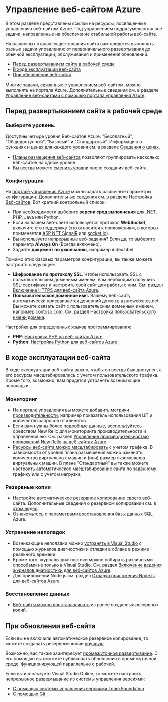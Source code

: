 <properties title="Manage an Azure website" pageTitle="Manage an Azure website" description="Links to resources for managing a Microsoft Azure website." services="web-sites" solutions="web" documentationCenter="" authors="mwasson" videoId="" scriptId="" />

<tags ms.service="web-sites" ms.workload="web" ms.tgt_pltfrm="na" ms.devlang="na" ms.topic="article" ms.date="09/16/2014" ms.author="mwasson" />

# Управление веб-сайтом Azure

В этом разделе представлены ссылки на ресурсы, посвященные управлению веб-сайтом Azure. Под управлением подразумеваются все задачи, направленные на обеспечение стабильной работы веб-сайта.

На различных этапах существования сайта вам придется выполнять разные задачи управления: от первоначального развертывания до обычной эксплуатации, обслуживания и применения обновлений.

-   [Перед развертыванием сайта в рабочей среде][Перед развертыванием сайта в рабочей среде]
-   [В ходе эксплуатации веб-сайта][В ходе эксплуатации веб-сайта]
-   [При обновлении веб-сайта][При обновлении веб-сайта]

Многие задачи, связанные с управлением веб-сайтом, можно выполнять на портале Azure. Дополнительные сведения см. в разделе [Управление веб-сайтами с помощью портала управления Azure][Управление веб-сайтами с помощью портала управления Azure].

## Перед развертыванием сайта в рабочей среде

### Выберите уровень.

Доступны четыре уровня Веб-сайтов Azure: "Бесплатный", "Общедоступный", "Базовый" и "Стандартный". Информацию о функциях и ценах для каждого уровня см. в разделе [Сведения о ценах][Сведения о ценах].

-   [Планы размещения веб-сайтов][Планы размещения веб-сайтов] позволяют группировать несколько веб-сайтов на одном уровне.
-   Вы всегда можете [сменить уровни][сменить уровни] после создания веб-сайта.

### Конфигурация

На [портале управления Azure][портале управления Azure] можно задать различные параметры конфигурации. Дополнительные сведения см. в разделе [Настройка Веб-сайтов][Настройка Веб-сайтов]. Вот краткий контрольный список:

-   При необходимости выберите **версии сред выполнения** для .NET, PHP, Java или Python.
-   Если на вашем веб-сайте используется протокол **WebSocket**, включите его поддержку (это относится к приложениям, в которых применяется [ASP.NET SignalR][ASP.NET SignalR] или [socket.io][socket.io]).
-   Вы используете непрерывные веб-задания? Если да, то выберите параметр **Always On** (Всегда включено).
-   Задайте **документ по умолчанию**, например index.html.

Помимо этих базовых параметров конфигурации, вы также можете настроить следующее:

-   **Шифрование по протоколу SSL**. Чтобы использовать SSL с пользовательским доменным именем, вам необходимо получить SSL-сертификат и настроить свой сайт для работы с ним. См. раздел [Включение HTTPS для веб-сайта Azure][Включение HTTPS для веб-сайта Azure].
-   **Пользовательское доменное имя.** Вашему веб-сайту автоматически присваивается дочерний домен в azurewebsites.net. Вы можете связать сайт с пользовательским доменным именем, например contoso.com. См. раздел [Настройка пользовательского имени домена][Настройка пользовательского имени домена].

Настройка для определенных языков программирования:

-   **PHP**: [Настройка PHP на веб-сайтах Azure][Настройка PHP на веб-сайтах Azure].
-   **Python**: [Настройка Python для веб-сайтов Azure][Настройка Python для веб-сайтов Azure].

## В ходе эксплуатации веб-сайта

В ходе эксплуатации веб-сайта важно, чтобы он всегда был доступен, а его ресурсы масштабировались с учетом пользовательского трафика. Кроме того, возможно, вам придется устранять возникающие неполадки.

### Мониторинг

-   На портале управления вы можете [добавить метрики производительности][добавить метрики производительности], например показатель использования ЦП и количество запросов от клиентов.
-   Если вам нужны более подробные данные, воспользуйтесь средством New Relic для мониторинга производительности и управления ею. См. раздел [Управление производительностью приложений New Relic на веб-сайтах Azure][Управление производительностью приложений New Relic на веб-сайтах Azure].
-   [Ресурсы веб-сайта можно масштабировать][сменить уровни] с учетом трафика. В зависимости от уровня плана размещения можно изменять количество виртуальных машин и (или) размер экземпляров виртуальных машин. В плане "Стандартный" вы также можете настроить автоматическое масштабирование сайта по заданному графику или с учетом нагрузки.

### Резервные копии

-   Настройте [автоматическое резервное копирование][автоматическое резервное копирование] своего веб-сайта. Дополнительные сведения о резервном копировании см. в [этом видео][этом видео].
-   Ознакомьтесь с параметрами [восстановления базы данных][восстановления базы данных] SQL Azure.

### Устранение неполадок

-   Возникающие неполадки можно [устранять в Visual Studio][устранять в Visual Studio] с помощью журналов диагностики и отладки в облаке в режиме реального времени.
-   Кроме того, журналы диагностики можно собирать различными способами не только в Visual Studio. См. раздел [Включение ведения журналов диагностики для веб-сайтов Azure][Включение ведения журналов диагностики для веб-сайтов Azure].
-   Для приложений Node.js см. раздел [Отладка приложения Node.js для веб-сайтов Azure][Отладка приложения Node.js для веб-сайтов Azure].

### Восстановление данных

-   [Веб-сайты можно восстанавливать][Веб-сайты можно восстанавливать] из ранее созданных резервных копий.

## При обновлении веб-сайта

Если вы не включили автоматическое резервное копирование, то можете создавать резервные копии [вручную][автоматическое резервное копирование].

Возможно, вас также заинтересует [промежуточное развертывание][промежуточное развертывание]. С его помощью вы сможете публиковать обновления в промежуточной среде, функционирующей параллельно с рабочей.

Если вы используете Visual Studio Online, то можете настроить непрерывное развертывание из системы управления версиями:

-   [С помощью системы управления версиями Team Foundation][С помощью системы управления версиями Team Foundation]
-   [С помощью Git][С помощью Git]



  [Перед развертыванием сайта в рабочей среде]: #before-you-deploy-your-site-to-production
  [В ходе эксплуатации веб-сайта]: #while-your-website-is-running
  [При обновлении веб-сайта]: #when-you-update-your-website
  [Управление веб-сайтами с помощью портала управления Azure]: http://azure.microsoft.com/ru-ru/documentation/articles/web-sites-manage/
  [Сведения о ценах]: http://azure.microsoft.com/ru-ru/pricing/details/websites/
  [Планы размещения веб-сайтов]: http://azure.microsoft.com/ru-ru/documentation/articles/azure-web-sites-web-hosting-plans-in-depth-overview
  [сменить уровни]: http://azure.microsoft.com/ru-ru/documentation/articles/web-sites-scale/
  [портале управления Azure]: https://manage.windowsazure.com/
  [Настройка Веб-сайтов]: http://azure.microsoft.com/ru-ru/documentation/articles/web-sites-configure/
  [ASP.NET SignalR]: http://www.asp.net/signalr
  [socket.io]: http://azure.microsoft.com/ru-ru/documentation/articles/web-sites-nodejs-chat-app-socketio/
  [Включение HTTPS для веб-сайта Azure]: http://azure.microsoft.com/ru-ru/documentation/articles/web-sites-configure-ssl-certificate/
  [Настройка пользовательского имени домена]: http://azure.microsoft.com/ru-ru/documentation/articles/web-sites-custom-domain-name/
  [Настройка PHP на веб-сайтах Azure]: http://azure.microsoft.com/ru-ru/documentation/articles/web-sites-php-configure/
  [Настройка Python для веб-сайтов Azure]: http://azure.microsoft.com/ru-ru/documentation/articles/web-sites-python-configure/
  [добавить метрики производительности]: http://azure.microsoft.com/ru-ru/documentation/articles/web-sites-monitor
  [Управление производительностью приложений New Relic на веб-сайтах Azure]: http://azure.microsoft.com/ru-ru/documentation/articles/store-new-relic-web-sites-dotnet-application-performance-management/
  [автоматическое резервное копирование]: http://azure.microsoft.com/ru-ru/documentation/articles/web-sites-backup/
  [этом видео]: http://azure.microsoft.com/ru-ru/documentation/videos/azure-websites-automatic-and-easy-backup/
  [восстановления базы данных]: http://msdn.microsoft.com/ru-ru/library/azure/hh852669.aspx
  [устранять в Visual Studio]: http://azure.microsoft.com/ru-ru/documentation/articles/web-sites-dotnet-troubleshoot-visual-studio/#remotedebug
  [Включение ведения журналов диагностики для веб-сайтов Azure]: http://azure.microsoft.com/ru-ru/documentation/articles/web-sites-enable-diagnostic-log/
  [Отладка приложения Node.js для веб-сайтов Azure]: http://azure.microsoft.com/ru-ru/documentation/articles/web-sites-nodejs-debug/
  [Веб-сайты можно восстанавливать]: http://azure.microsoft.com/ru-ru/documentation/articles/web-sites-restore/
  [промежуточное развертывание]: http://azure.microsoft.com/ru-ru/documentation/articles/web-sites-staged-publishing/
  [С помощью системы управления версиями Team Foundation]: http://azure.microsoft.com/ru-ru/documentation/articles/cloud-services-continuous-delivery-use-vso/
  [С помощью Git]: http://azure.microsoft.com/ru-ru/documentation/articles/cloud-services-continuous-delivery-use-vso-git/
